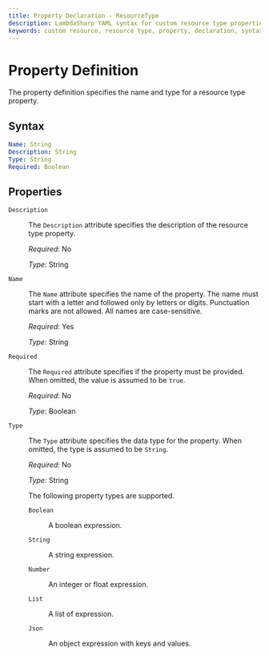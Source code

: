 ```yaml
---
title: Property Declaration - ResourceType
description: LambdaSharp YAML syntax for custom resource type properties
keywords: custom resource, resource type, property, declaration, syntax, yaml, cloudformation
---
```

# Property Definition

The property definition specifies the name and type for a resource type property.

## Syntax

```yaml
Name: String
Description: String
Type: String
Required: Boolean
```

## Properties

<dl>

<dt><code>Description</code></dt>
<dd>

The <code>Description</code> attribute specifies the description of the resource type property.

<i>Required</i>: No

<i>Type</i>: String
</dd>

<dt><code>Name</code></dt>
<dd>

The <code>Name</code> attribute specifies the name of the property. The name must start with a letter and followed only by letters or digits. Punctuation marks are not allowed. All names are case-sensitive.

<i>Required</i>: Yes

<i>Type</i>: String
</dd>

<dt><code>Required</code></dt>
<dd>

The <code>Required</code> attribute specifies if the property must be provided. When omitted, the value is assumed to be <code>true</code>.

<i>Required</i>: No

<i>Type</i>: Boolean
</dd>

<dt><code>Type</code></dt>
<dd>

The <code>Type</code> attribute specifies the data type for the property. When omitted, the type is assumed to be <code>String</code>.

<i>Required</i>: No

<i>Type</i>: String

The following property types are supported.

<dl>

<dt><code>Boolean</code></dt>
<dd>

A boolean expression.
</dd>

<dt><code>String</code></dt>
<dd>

A string expression.
</dd>

<dt><code>Number</code></dt>
<dd>

An integer or float expression.
</dd>

<dt><code>List</code></dt>
<dd>

A list of expression.
</dd>

<dt><code>Json</code></dt>
<dd>

An object expression with keys and values.
</dd>

</dl>
</dd>

</dl>